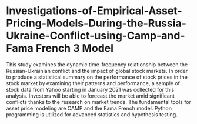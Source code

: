 # Investigations-of-Empirical-Asset-Pricing-Models-During-the-Russia-Ukraine-Conflict-using-Camp-and-Fama French 3 Model

This study examines the dynamic time-frequency relationship between the Russian-Ukrainian conflict and the impact of global stock markets. In order to produce a statistical summary on the performance of stock prices in the stock market by examining their patterns and performance, a sample of stock data from Yahoo starting in January 2021 was collected for this analysis. Investors will be able to forecast the market amid significant conflicts thanks to the research on market trends. The fundamental tools for asset price modeling are CAMP and the Fama French model. Python programming is utilized for advanced statistics and hypothesis testing.
